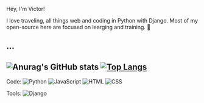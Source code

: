 Hey, I'm Victor!

I love traveling, all things web and coding in Python with Django. Most of my open-source here are focused on learging and training. 🚀

...
-
![Anurag's GitHub stats](https://github-readme-stats.vercel.app/api?username=vitaolv&show_icons=true&theme=dark)
[![Top Langs](https://github-readme-stats.vercel.app/api/top-langs/?username=vitaolv&langs_count=8)](https://github.com/vitaolv/github-readme-stats)
-
Code: ![Python](https://img.shields.io/badge/Python-3776AB?style=for-the-badge&logo=python&logoColor=white) ![JavaScript](https://img.shields.io/badge/JavaScript-F7DF1E?style=for-the-badge&logo=javascript&logoColor=black) ![HTML](https://img.shields.io/badge/HTML-239120?style=for-the-badge&logo=html5&logoColor=white) ![CSS](https://img.shields.io/badge/CSS-239120?&style=for-the-badge&logo=css3&logoColor=white)
  
Tools: ![Django](https://img.shields.io/badge/Django-092E20?style=for-the-badge&logo=django&logoColor=white)
